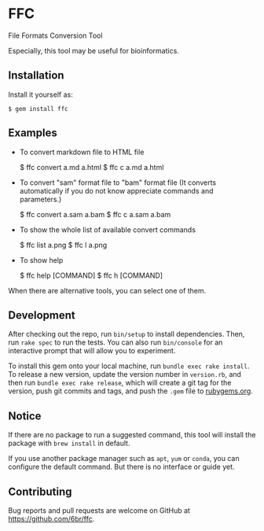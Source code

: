 # FFC

File Formats Conversion Tool

Especially, this tool may be useful for bioinformatics.

## Installation

Install it yourself as:

    $ gem install ffc

## Examples

* To convert markdown file to HTML file

    $ ffc convert a.md a.html
    $ ffc c a.md a.html

* To convert "sam" format file to "bam" format file (It converts automatically if you do not know appreciate commands and parameters.)

    $ ffc convert a.sam a.bam
    $ ffc c a.sam a.bam
    
* To show the whole list of available convert commands

    $ ffc list a.png
    $ ffc l a.png
    
* To show help

    $ ffc help [COMMAND]
    $ ffc h [COMMAND]

When there are alternative tools, you can select one of them.

## Development

After checking out the repo, run `bin/setup` to install dependencies. Then, run `rake spec` to run the tests. You can also run `bin/console` for an interactive prompt that will allow you to experiment.

To install this gem onto your local machine, run `bundle exec rake install`. To release a new version, update the version number in `version.rb`, and then run `bundle exec rake release`, which will create a git tag for the version, push git commits and tags, and push the `.gem` file to [rubygems.org](https://rubygems.org).

## Notice

If there are no package to run a suggested command, this tool will install the package with `brew install` in default.

If you use another package manager such as `apt`, `yum` or `conda`, you can configure the default command. But there is no interface or guide yet. 

## Contributing

Bug reports and pull requests are welcome on GitHub at https://github.com/6br/ffc.

